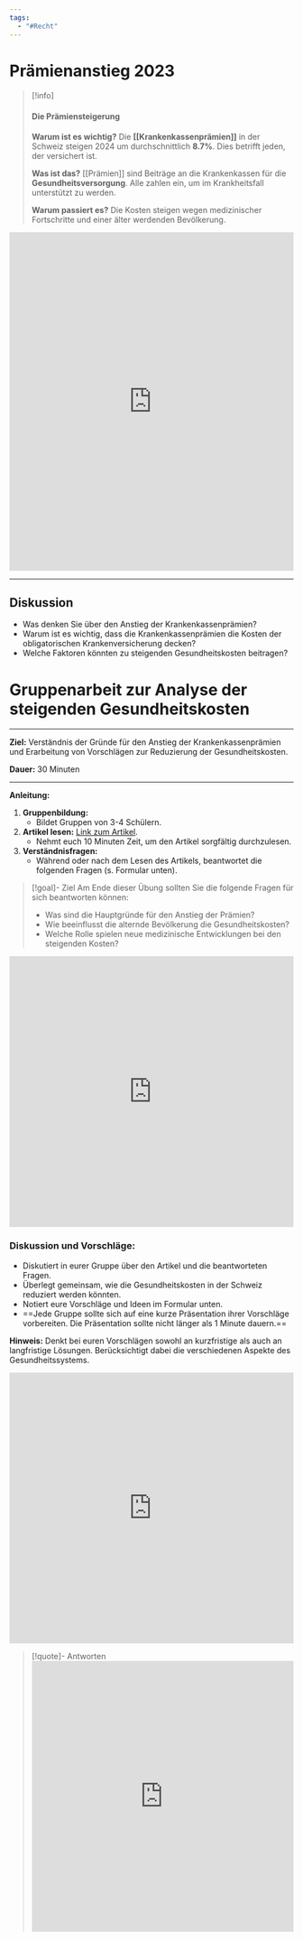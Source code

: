 ```yaml
---
tags:
  - "#Recht"
---
```

# Prämienanstieg 2023
>[!info]
>#### Die Prämiensteigerung
>**Warum ist es wichtig?** Die **[[Krankenkassenprämien]]** in der Schweiz steigen 2024 um durchschnittlich **8.7%**. Dies betrifft jeden, der versichert ist.
>
>**Was ist das?** [[Prämien]] sind Beiträge an die Krankenkassen für die **Gesundheitsversorgung**. Alle zahlen ein, um im Krankheitsfall unterstützt zu werden.
>
>**Warum passiert es?** Die Kosten steigen wegen medizinischer Fortschritte und einer älter werdenden Bevölkerung.

<iframe width="100%" height="600" src="https://www.youtube.com/embed/Eg8XIVsB1dU?si=nQRJKhHnzUMsLE0u" title="YouTube video player" frameborder="0" allow="accelerometer; autoplay; clipboard-write; encrypted-media; gyroscope; picture-in-picture; web-share" allowfullscreen></iframe>

---
## Diskussion
- Was denken Sie über den Anstieg der Krankenkassenprämien?
- Warum ist es wichtig, dass die Krankenkassenprämien die Kosten der obligatorischen Krankenversicherung decken?
- Welche Faktoren könnten zu steigenden Gesundheitskosten beitragen?

# Gruppenarbeit zur Analyse der steigenden Gesundheitskosten

---

**Ziel:** Verständnis der Gründe für den Anstieg der Krankenkassenprämien und Erarbeitung von Vorschlägen zur Reduzierung der Gesundheitskosten.

**Dauer:** 30 Minuten

---

**Anleitung:**

1. **Gruppenbildung:**
    - Bildet Gruppen von 3-4 Schülern.
2. **Artikel lesen:**
[Link zum Artikel](https://www.bag.admin.ch/bag/de/home/das-bag/aktuell/news/news-26-09-2023.html).
    - Nehmt euch 10 Minuten Zeit, um den Artikel sorgfältig durchzulesen.
3. **Verständnisfragen:**
	- Während oder nach dem Lesen des Artikels, beantwortet die folgenden Fragen (s. Formular unten).
>[!goal]- Ziel 
>Am Ende dieser Übung sollten Sie die folgende Fragen für sich beantworten können:
>- Was sind die Hauptgründe für den Anstieg der Prämien?
>- Wie beeinflusst die alternde Bevölkerung die Gesundheitskosten?
>- Welche Rolle spielen neue medizinische Entwicklungen bei den steigenden Kosten?

<iframe width="100%" height="480px" src="https://forms.microsoft.com/Pages/ResponsePage.aspx?id=3JD3sB8inkC07KJqJT_b3gzhkYlYD0VIpERRWTmitHRUOFlMWFRKMkhaWDVBMkIyREhXQUwwT0Q3UyQlQCNjPTEu&embed=true" frameborder="0" marginwidth="0" marginheight="0" style="border: none; max-width:100%; max-height:100vh" allowfullscreen webkitallowfullscreen mozallowfullscreen msallowfullscreen> </iframe>


### Diskussion und Vorschläge:

 - Diskutiert in eurer Gruppe über den Artikel und die beantworteten Fragen.
 - Überlegt gemeinsam, wie die Gesundheitskosten in der Schweiz reduziert werden könnten.
- Notiert eure Vorschläge und Ideen im Formular unten.
- ==Jede Gruppe sollte sich auf eine kurze Präsentation ihrer Vorschläge vorbereiten. Die Präsentation sollte nicht länger als 1 Minute dauern.==

**Hinweis:** Denkt bei euren Vorschlägen sowohl an kurzfristige als auch an langfristige Lösungen. Berücksichtigt dabei die verschiedenen Aspekte des Gesundheitssystems.

<iframe width="100%" height="480px" src="https://forms.microsoft.com/Pages/ResponsePage.aspx?id=3JD3sB8inkC07KJqJT_b3gzhkYlYD0VIpERRWTmitHRURTFOTVVaNjZVUFM5VEJZNzlSQkozQVJUUiQlQCNjPTEu&embed=true" frameborder="0" marginwidth="0" marginheight="0" style="border: none; max-width:100%; max-height:100vh" allowfullscreen webkitallowfullscreen mozallowfullscreen msallowfullscreen> </iframe>

>[!quote]- Antworten<iframe width="100%" height="480px" src="https://forms.microsoft.com/Pages/AnalysisPage.aspx?AnalyzerToken=4od6ahlyqZZ6Wj3iztx6MovOygJrC0ck&id=3JD3sB8inkC07KJqJT_b3gzhkYlYD0VIpERRWTmitHRURTFOTVVaNjZVUFM5VEJZNzlSQkozQVJUUiQlQCNjPTEu" frameborder="0" marginwidth="0" marginheight="0" style="border: none; max-width:100%; max-height:100vh" allowfullscreen webkitallowfullscreen mozallowfullscreen msallowfullscreen> </iframe>
